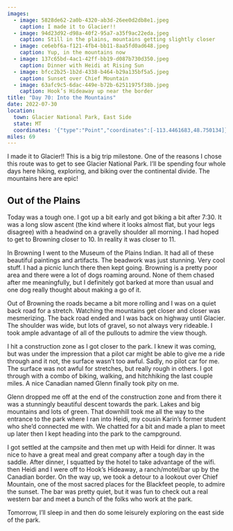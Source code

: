 ```yaml
---
images:
  - image: 5828de62-2a0b-4320-ab3d-26ee0d2db8e1.jpeg
    caption: I made it to Glacier!!
  - image: 94d23d92-d98a-40f2-95a7-a35f9ac22eda.jpeg
    caption: Still in the plains, mountains getting slightly closer
  - image: ce6ebf6a-f121-4fb4-bb11-8aa5fd0ad648.jpeg
    caption: Yup, in the mountains now
  - image: 137c65bd-4ac1-42ff-bb19-d087b730d350.jpeg
    caption: Dinner with Heidi at Rising Sun
  - image: bfcc2b25-1b2d-4338-b464-b29a135bf5a5.jpeg
    caption: Sunset over Chief Mountain
  - image: 63afc9c5-6dac-449e-b72b-62511975f38b.jpeg
    caption: Hook’s Hideaway up near the border
title: "Day 70: Into the Mountains"
date: 2022-07-30
location:
  town: Glacier National Park, East Side
  state: MT
  coordinates: '{"type":"Point","coordinates":[-113.4461683,48.750134]}'
miles: 69
---
```

I made it to Glacier!! This is a big trip milestone. One of the reasons I chose this route was to get to see Glacier National Park. I’ll be spending four whole days here hiking, exploring, and biking over the continental divide. The mountains here are epic!

## Out of the Plains

Today was a tough one. I got up a bit early and got biking a bit after 7:30. It was a long slow ascent (the kind where it looks almost flat, but your legs disagree) with a headwind on a gravelly shoulder all morning. I had hoped to get to Browning closer to 10. In reality it was closer to 11. 

In Browning I went to the Museum of the Plains Indian. It had all of these beautiful paintings and artifacts. The beadwork was just stunning. Very cool stuff. I had a picnic lunch there then kept going. Browning is a pretty poor area and there were a lot of dogs roaming around. None of them chased after me meaningfully, but I definitely got barked at more than usual and one dog really thought about making a go of it. 

Out of Browning the roads became a bit more rolling and I was on a quiet back road for a stretch. Watching the mountains get closer and closer was mesmerizing. The back road ended and I was back on highway until Glacier. The shoulder was wide, but lots of gravel, so not always very rideable. I took ample advantage of all of the pullouts to admire the view though. 

I hit a construction zone as I got closer to the park. I knew it was coming, but was under the impression that a pilot car might be able to give me a ride through and it not, the surface wasn’t too awful. Sadly, no pilot car for me. The surface was not awful for stretches, but really rough in others. I got through with a combo of biking, walking, and hitchhiking the last couple miles. A nice Canadian named Glenn finally took pity on me. 

Glenn dropped me off at the end of the construction zone and from there it was a stunningly beautiful descent towards the park. Lakes and big mountains and lots of green. That downhill took me all the way to the entrance to the park where I ran into Heidi, my cousin Karin’s former student who she’d connected me with. We chatted for a bit and made a plan to meet up later then I kept heading into the park to the campground. 

I got settled at the campsite and then met up with Heidi for dinner. It was nice to have a great meal and great company after a tough day in the saddle. After dinner, I squatted by the hotel to take advantage of the wifi. then Heidi and I were off to Hook’s Hideaway, a ranch/motel/bar up by the Canadian border. On the way up, we took a detour to a lookout over Chief Mountain, one of the most sacred places for the Blackfeet people, to admire the sunset. The bar was pretty quiet, but it was fun to check out a real western bar and meet a bunch of the folks who work at the park. 

Tomorrow, I’ll sleep in and then do some leisurely exploring on the east side of the park. 